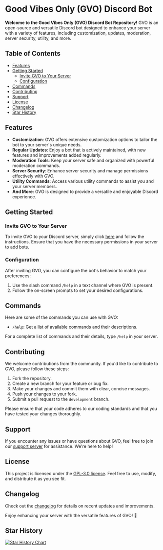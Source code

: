 # Good Vibes Only (GVO) Discord Bot

**Welcome to the Good Vibes Only (GVO) Discord Bot Repository!** GVO is an open-source and versatile Discord bot designed to enhance your server with a variety of features, including customization, updates, moderation, server security, utility, and more.

## Table of Contents

- [Features](#features)
- [Getting Started](#getting-started)
  - [Invite GVO to Your Server](#invite-gvo-to-your-server)
  - [Configuration](#configuration)
- [Commands](#commands)
- [Contributing](#contributing)
- [Support](#support)
- [License](#license)
- [Changelog](#changelog)
- [Star History](#star-history)

## Features

- **Customization**: GVO offers extensive customization options to tailor the bot to your server's unique needs.
- **Regular Updates**: Enjoy a bot that is actively maintained, with new features and improvements added regularly.
- **Moderation Tools**: Keep your server safe and organized with powerful moderation commands.
- **Server Security**: Enhance server security and manage permissions effectively with GVO.
- **Utility Commands**: Access various utility commands to assist you and your server members.
- **And More**: GVO is designed to provide a versatile and enjoyable Discord experience.

## Getting Started

### Invite GVO to Your Server

To invite GVO to your Discord server, simply click [here](https://gvobot.app/invite) and follow the instructions. Ensure that you have the necessary permissions in your server to add bots.

### Configuration

After inviting GVO, you can configure the bot's behavior to match your preferences:

1. Use the slash command `/help` in a text channel where GVO is present.
2. Follow the on-screen prompts to set your desired configurations.

## Commands

Here are some of the commands you can use with GVO:

- `/help`: Get a list of available commands and their descriptions.

For a complete list of commands and their details, type `/help` in your server.

## Contributing

We welcome contributions from the community. If you'd like to contribute to GVO, please follow these steps:

1. Fork the repository.
2. Create a new branch for your feature or bug fix.
3. Make your changes and commit them with clear, concise messages.
4. Push your changes to your fork.
5. Submit a pull request to the `development` branch.

Please ensure that your code adheres to our coding standards and that you have tested your changes thoroughly.

## Support

If you encounter any issues or have questions about GVO, feel free to join our [support server](https://gvobot.app/discord) for assistance. We're here to help!

## License

This project is licensed under the [GPL-3.0 license](LICENSE). Feel free to use, modify, and distribute it as you see fit.

## Changelog

Check out the [changelog](CHANGELOG.md) for details on recent updates and improvements.

Enjoy enhancing your server with the versatile features of GVO! 🌟

## Star History

[![Star History Chart](https://api.star-history.com/svg?repos=gvobot/bot&type=Date)](https://star-history.com/#gvobot/bot&Date)
